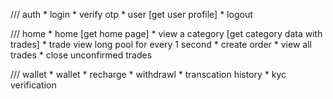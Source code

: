 /// auth 
    * login
    * verify otp
    * user [get user profile]
    * logout

/// home 
    * home [get home page]
    * view a category [get category data with trades]
    * trade view long pool for every 1 second 
    * create order 
    * view all trades 
    * close unconfirmed trades 


/// wallet 
    * wallet
    * recharge 
    * withdrawl
    * transcation history 
    * kyc verification 




